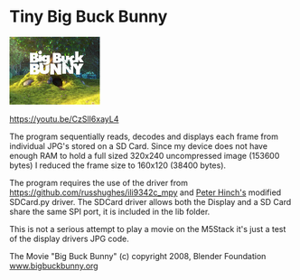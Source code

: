 # Tiny Big Buck Bunny

![Image](160x120/0114.jpg)

https://youtu.be/CzSlI6xayL4


The program sequentially reads, decodes and displays each frame from individual
JPG's stored on a SD Card.  Since my device does not have enough RAM to hold
a full sized 320x240 uncompressed image (153600 bytes) I reduced the
frame size to 160x120 (38400 bytes).

The program requires the use of the driver from https://github.com/russhughes/ili9342c_mpy
and [Peter Hinch's](https://github.com/peterhinch) modified SDCard.py driver.
The SDCard driver allows both the Display and a SD Card share the same SPI port,
it is included in the lib folder.

This is not a serious attempt to play a movie on the M5Stack it's just a test
of the display drivers JPG code.

The Movie "Big Buck Bunny" (c) copyright 2008, Blender Foundation
www.bigbuckbunny.org
